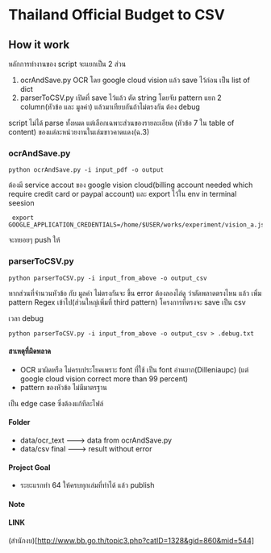 # Thailand Official Budget to CSV
## How it work
  หลักการทำงานของ script จะแยกเป็น 2 ส่วน
  1. ocrAndSave.py OCR โดย google cloud vision แล้ว save ไว้ก่อน เป็น list of dict
  1. parserToCSV.py เปิดที่ save ไว้แล้ว ตัด string โดยจับ pattern แยก 2 column(หัวข้อ และ มูลค่า) แล้วมาเทียบกันถ้าไม่ตรงกัน ต้อง debug
  
  script ไม่ได้ parse ทั้งหมด แต่เลือกเฉพาะส่วนของรายละเอียด (หัวข้อ 7 ใน table of content) ของแต่ละหน่วยงานในเล่มขาวคาดแดง(ฉ.3)
  
### ocrAndSave.py
```
python ocrAndSave.py -i input_pdf -o output
```
ต้องมี service accout ของ google vision cloud(billing account needed which require credit card or paypal account) และ export ไว้ใน env in terminal seesion
```
 export GOOGLE_APPLICATION_CREDENTIALS=/home/$USER/works/experiment/vision_a.json     
```
จะทยอยๆ push ให้

### parserToCSV.py
```
python parserToCSV.py -i input_from_above -o output_csv
```
หากส่วนที่จำนวนหัวข้อ กับ มูลค่า ไม่ตรงกันจะ ขึ้น error ต้องลองไล่ดู ว่าตัดพลาดตรงไหน แล้ว เพิ่ม pattern Regex เข้าไป(ส่วนใหญ่เพิ่มที่ third pattern)
โครงการที่ตรงจะ save เป็น csv

เวลา debug
```
python parserToCSV.py -i input_from_above -o output_csv > .debug.txt
```

#### สาเหตุที่ผิดพลาด
* OCR มาผิดหรือ ไม่ครบประโยคเพราะ font ที่ใช้ เป็น font อ่านยาก(Dilleniaupc) (แต่ google cloud vision correct more than 99 percent)
* pattern ของหัวข้อ ไม่มีมาตรฐาน

เป็น edge case ซึ่งต้องแก้ทีละไฟล์

#### Folder
* data/ocr_text ---> data from ocrAndSave.py
* data/csv final ---> result without error

#### Project Goal
* ระยะแรกทำ 64 ให้ครบทุกเล่มที่ทำได้ แล้ว publish 

#### Note


#### LINK
(สำนักงบ)[http://www.bb.go.th/topic3.php?catID=1328&gid=860&mid=544]
